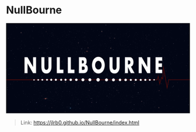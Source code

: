 # NullBourne
 
 ![](https://github.com/JLRB0/NullBourne/blob/main/images/Screenshot%202023-10-06%20021409.png)

 > Link: https://jlrb0.github.io/NullBourne/index.html
